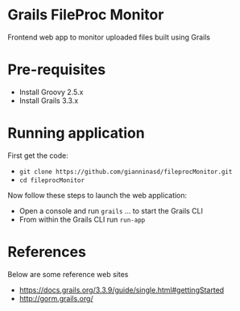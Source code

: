# Grails FileProc Monitor
Frontend web app to monitor uploaded files built using Grails

# Pre-requisites
* Install Groovy 2.5.x
* Install Grails 3.3.x

# Running application
First get the code:
* `git clone https://github.com/gianninasd/fileprocMonitor.git`
* `cd fileprocMonitor`

Now follow these steps to launch the web application:
* Open a console and run `grails` ... to start the Grails CLI
* From within the Grails CLI run `run-app`

# References
Below are some reference web sites
* https://docs.grails.org/3.3.9/guide/single.html#gettingStarted
* http://gorm.grails.org/
